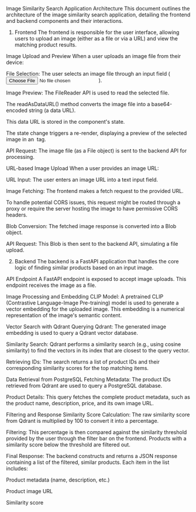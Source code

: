 Image Similarity Search Application Architecture
This document outlines the architecture of the image similarity search application, detailing the frontend and backend components and their interactions.

1. Frontend
The frontend is responsible for the user interface, allowing users to upload an image (either as a file or via a URL) and view the matching product results.

Image Upload and Preview
When a user uploads an image file from their device:

File Selection: The user selects an image file through an input field (<input type="file">).

Image Preview: The FileReader API is used to read the selected file.

The readAsDataURL() method converts the image file into a base64-encoded string (a data URL).

This data URL is stored in the component's state.

The state change triggers a re-render, displaying a preview of the selected image in an <img> tag.

API Request: The image file (as a File object) is sent to the backend API for processing.

URL-based Image Upload
When a user provides an image URL:

URL Input: The user enters an image URL into a text input field.

Image Fetching: The frontend makes a fetch request to the provided URL.

To handle potential CORS issues, this request might be routed through a proxy or require the server hosting the image to have permissive CORS headers.

Blob Conversion: The fetched image response is converted into a Blob object.

API Request: This Blob is then sent to the backend API, simulating a file upload.

2. Backend
The backend is a FastAPI application that handles the core logic of finding similar products based on an input image.

API Endpoint
A FastAPI endpoint is exposed to accept image uploads. This endpoint receives the image as a file.

Image Processing and Embedding
CLIP Model: A pretrained CLIP (Contrastive Language-Image Pre-training) model is used to generate a vector embedding for the uploaded image. This embedding is a numerical representation of the image's semantic content.

Vector Search with Qdrant
Querying Qdrant: The generated image embedding is used to query a Qdrant vector database.

Similarity Search: Qdrant performs a similarity search (e.g., using cosine similarity) to find the vectors in its index that are closest to the query vector.

Retrieving IDs: The search returns a list of product IDs and their corresponding similarity scores for the top matching items.

Data Retrieval from PostgreSQL
Fetching Metadata: The product IDs retrieved from Qdrant are used to query a PostgreSQL database.

Product Details: This query fetches the complete product metadata, such as the product name, description, price, and its own image URL.

Filtering and Response
Similarity Score Calculation: The raw similarity score from Qdrant is multiplied by 100 to convert it into a percentage.

Filtering: This percentage is then compared against the similarity threshold provided by the user through the filter bar on the frontend. Products with a similarity score below the threshold are filtered out.

Final Response: The backend constructs and returns a JSON response containing a list of the filtered, similar products. Each item in the list includes:

Product metadata (name, description, etc.)

Product image URL

Similarity score
